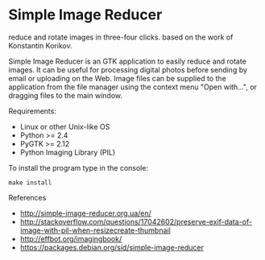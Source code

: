 # Simple Image Reducer
reduce and rotate images in three-four clicks.
based on the work of Konstantin Korikov.

Simple Image Reducer is an GTK application to easily reduce and rotate images.
It can be useful for processing digital photos before sending by email or
uploading on the Web. Image files can be supplied to the application from the
file manager using the context menu "Open with...", or dragging files to the
main window.

Requirements:

* Linux or other Unix-like OS
* Python >= 2.4
* PyGTK >= 2.12
* Python Imaging Library (PIL)

To install the program type in the console:

    make install

References
* http://simple-image-reducer.org.ua/en/
* http://stackoverflow.com/questions/17042602/preserve-exif-data-of-image-with-pil-when-resizecreate-thumbnail
* http://effbot.org/imagingbook/
* https://packages.debian.org/sid/simple-image-reducer

